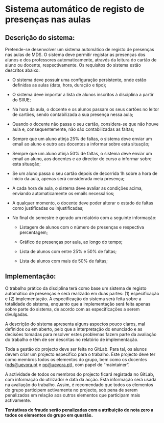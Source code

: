# Sistema automático de registo de presenças nas aulas

## Descrição do sistema:

Pretende-se desenvolver um sistema automático de registo de presenças nas aulas de MDS. 
O sistema deve permitir registar as presenças dos alunos e dos professores automaticamente, 
através da leitura do cartão de aluno ou docente, respectivamente. Os requisitos do sistema estão descritos abaixo:

- O sistema deve possuir uma configuração persistente, onde estão definidas as aulas (data, hora, duração e tipo);

- O sistema deve importar a lista de alunos inscritos à disciplina a partir do SIIUE;

- Na hora da aula, o docente e os alunos passam os seus cartões no leitor de cartões, 
sendo contabilizada a sua presença nessa aula;

- Quando o docente não passa o seu cartão, considera-se que não houve aula e, consequentemente, 
não são contabilizadas as faltas;

- Sempre que um aluno atinja 25% de faltas, o sistema deve enviar um email ao aluno e 
outro aos docentes a informar sobre esta situação;

- Sempre que um aluno atinja 50% de faltas, o sistema deve enviar um email ao aluno, 
aos docentes e ao director de curso a informar sobre esta situação;

- Se um aluno passa o seu cartão depois de decorrida 1h sobre a hora de início da aula,
 apenas será considerada meia presença;

- A cada hora de aula, o sistema deve avaliar as condições acima, enviando automaticamente os emails necessários;

- A qualquer momento, o docente deve poder alterar o estado de faltas como justificadas ou injustificadas;

- No final do semestre é gerado um relatório com a seguinte informação:

	- Listagem de alunos com o número de presenças e respectiva percentagem;

	- Gráfico de presenças por aula, ao longo do tempo;

	- Lista de alunos com entre 25% e 50% de faltas;
	
	- Lista de alunos com mais de 50% de faltas;

## Implementação:

 O trabalho prático da disciplina terá como base um sistema de registo automático de presenças e será realizado em duas partes: (1) especificação e (2) implementação. A especificação do sistema será feita sobre a totalidade do sistema, enquanto que a implementação 
será feita apenas sobre parte do sistema, de acordo com as especificações a serem divulgadas.

A descrição do sistema apresenta alguns aspectos pouco claros, mal definidos ou em aberto, 
pelo que a interpretação do enunciado e as decisões tomadas para resolver estes problemas 
fazem parte da avaliação do trabalho e têm de ser descritas no relatório de implementação.

Toda a gestão do projecto deve ser feita no GitLab. 
Para tal, os alunos devem criar um projecto específico para o trabalho. Este projecto deve ter como membros todos os elementos do grupo, bem como os docentes (pds@uevora.pt e pp@uevora.pt), 
com papel de “maintainer”.

A actividade de todos os membros do projecto ficará registada no GitLab, com informação do utilizador e data da acção. Esta informação será usada na avaliação do trabalho. 
Assim, é recomendado que todos os elementos do grupo participem activamente no projecto, 
sob pena de serem penalizados em relação aos outros elementos que participam mais activamente.

**Tentativas de fraude serão penalizadas com a atribuição de nota zero a todos os elementos do grupo em questão.**
